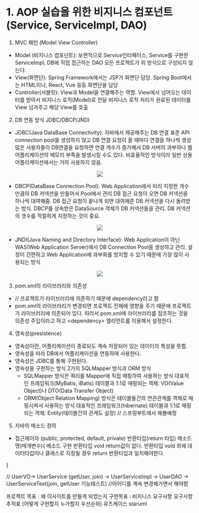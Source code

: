 # 1. AOP 실습을 위한 비지니스 컴포넌트 (Service, ServiceImpl, DAO)
1. MVC 패턴 (Model View Controller)
- Model (비지니스 컴포넌트): 보편적으로 Service인터페이스, Service를 구현한 ServiceImpl, DB에 직접 접근하는 DAO 
                            모든 프로젝트가 위 방식으로 구성되지 않는다. 
- View(화면단): Spring Framework에서는 JSP가 화면단 담당.
                Spring Boot에서는 HTML이나, React, Vue 등등 화면단을 담당
- Controller(서블릿): View과 Model을 연결해주는 역할.
                     View에서 넘어오는 데이터를 받아서 비지니스 로직(Model)로 전달
                     비지니스 로직 처리가 완료된 데이터를 View 넘겨주고 해당 View를 호출 

2. DB 연동 방식 JDBC/DBCP/JNDI
- JDBC(Java DataBase Connectivity): 자바에서 제공해주는 DB 연결 표준 API 
                                    connection pool을 생성하지 않고 DB 연결 요청이 올 때마다 연결을 하나씩 생성 
                                    많은 사용자들이 DB연결을 요청하면 연결 개수가 증가해서 DB 서버의 과부하나 웹 어플리케이션의 메모리 부족을 발생시킬 수도 있다. 
                                    비효율적인 방식이라 일반 상용 어플리케이션에서는 거의 사용하지 않음.
<p style="text-align:center;"><img src="images/JDBC.PNG"></p>

- DBCP(DataBase Connection Pool): Web Application에서 미리 지정한 개수만큼의 DB 커넥션을 만들어서 Pool에서 관리
                                  DB 접근 요청이 오면 DB 커넥션을 하나씩 대여해줌. DB 접근 요청이 끝나게 되면 대여해준 DB 커넥션을 다시 돌려받는 방식. 
                                  DBCP를 상속받은 DataSource 객체가 DB 커넥션들을 관리. 
                                  DB 커넥션의 갯수를 적절하게 지정하는 것이 중요.

<p style="text-align: center;"><img src="images/DBCP.PNG"></p>

- JNDI(Java Naming and Directory Interface): Web Application이 아닌 WAS(Web Application Server)에서 DB Connection Pool을 생성하고 관리. 
                                             설정이 간편하고 Web Application에 과부화를 방지할 수 있기 때문에 가장 많이 사용되는 방식 
<p style="text-align: center;"><img src="images/JNDI.PNG"></p>

3. pom.xml의 라이브러리와 의존성
- // 프로젝트가 라이브러리에 의존하기 때문에 dependency라고 함 
- pom.xml의 라이브러리가 변경되면 프로젝트 전체에 영향을 주기 때문에 프로젝트가 라이브러리에 의존되어 있다. 
  따라서 pom.xml에 라이브러리를 참조하는 것을 의존성 주입이라고 하고 \<dependency\> 엘리먼트를 이용해서 설정한다.


4. 영속성(presistence)
- 영속성이란, 어플리케이션이 종료되도 계속 저장되어 있는 데이터의 특성을 뜻함.
- 영속성을 따라 DB에서 어플리케이션을 연동하여 사용한다. 
- 영속성은 JDBC를 통해 구현된다. 
- 영속성을 구현하는 방식 2가지 
  SQLMapper 방식과 ORM 방식
  - SQLMapper 방식은 쿼리를 Mapper에 직접 매핑하여 사용하는 방식 
    대표적인 프레임워크(MyBatis, iBatis)
    테이블과 1:1로 매핑되는 객체: VO(Value Object)나 DTO(Data Transfer Object)
  - ORM(Object Relation Mapping) 방식은 테이블들간의 연관관계를 객체로 매핑시켜서 사용하는 방식 
    대표적인 프레임워크(hibernate)
    테이블과 1:1로 매핑되는 객체: Entity(테이블간의 관계도 설정) // 스프링부트에서 해볼예정

5. 자바의 메소드 정의
- 접근제어자 (public, protected, default, private) 반환타입(return 타입) 메소드명(매개변수){
  메소드 구현 
  반환타입 void return값이 없다. 
  반환타입 void 외에 데이터타입이나 클래스로 지정될 경우 return 반환타입과 일치해야한다. 

}

// UserVO-> UserService (getUser, join) -> UserServiceImpl -> UserDAO -> UserServiceTest(join, getUser 기능테스트) //아이디를 계속 변경해가면서 해야함

프로젝트 목표 : 왜 이사이트를 만들게 되었는지
구현목표 :
비지니스 요구사항
요구사항 추적표 (어떻게 구현할지 누가할지 우선순위)
유즈케이스 staruml